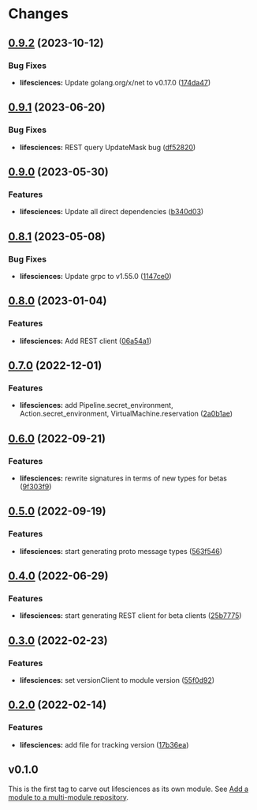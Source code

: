 # Changes

## [0.9.2](https://github.com/googleapis/google-cloud-go/compare/lifesciences/v0.9.1...lifesciences/v0.9.2) (2023-10-12)


### Bug Fixes

* **lifesciences:** Update golang.org/x/net to v0.17.0 ([174da47](https://github.com/googleapis/google-cloud-go/commit/174da47254fefb12921bbfc65b7829a453af6f5d))

## [0.9.1](https://github.com/googleapis/google-cloud-go/compare/lifesciences/v0.9.0...lifesciences/v0.9.1) (2023-06-20)


### Bug Fixes

* **lifesciences:** REST query UpdateMask bug ([df52820](https://github.com/googleapis/google-cloud-go/commit/df52820b0e7721954809a8aa8700b93c5662dc9b))

## [0.9.0](https://github.com/googleapis/google-cloud-go/compare/lifesciences/v0.8.1...lifesciences/v0.9.0) (2023-05-30)


### Features

* **lifesciences:** Update all direct dependencies ([b340d03](https://github.com/googleapis/google-cloud-go/commit/b340d030f2b52a4ce48846ce63984b28583abde6))

## [0.8.1](https://github.com/googleapis/google-cloud-go/compare/lifesciences/v0.8.0...lifesciences/v0.8.1) (2023-05-08)


### Bug Fixes

* **lifesciences:** Update grpc to v1.55.0 ([1147ce0](https://github.com/googleapis/google-cloud-go/commit/1147ce02a990276ca4f8ab7a1ab65c14da4450ef))

## [0.8.0](https://github.com/googleapis/google-cloud-go/compare/lifesciences/v0.7.0...lifesciences/v0.8.0) (2023-01-04)


### Features

* **lifesciences:** Add REST client ([06a54a1](https://github.com/googleapis/google-cloud-go/commit/06a54a16a5866cce966547c51e203b9e09a25bc0))

## [0.7.0](https://github.com/googleapis/google-cloud-go/compare/lifesciences/v0.6.0...lifesciences/v0.7.0) (2022-12-01)


### Features

* **lifesciences:** add Pipeline.secret_environment, Action.secret_environment, VirtualMachine.reservation ([2a0b1ae](https://github.com/googleapis/google-cloud-go/commit/2a0b1aeb1683222e6aa5c876cb945845c00cef79))

## [0.6.0](https://github.com/googleapis/google-cloud-go/compare/lifesciences/v0.5.0...lifesciences/v0.6.0) (2022-09-21)


### Features

* **lifesciences:** rewrite signatures in terms of new types for betas ([9f303f9](https://github.com/googleapis/google-cloud-go/commit/9f303f9efc2e919a9a6bd828f3cdb1fcb3b8b390))

## [0.5.0](https://github.com/googleapis/google-cloud-go/compare/lifesciences/v0.4.0...lifesciences/v0.5.0) (2022-09-19)


### Features

* **lifesciences:** start generating proto message types ([563f546](https://github.com/googleapis/google-cloud-go/commit/563f546262e68102644db64134d1071fc8caa383))

## [0.4.0](https://github.com/googleapis/google-cloud-go/compare/lifesciences/v0.3.0...lifesciences/v0.4.0) (2022-06-29)


### Features

* **lifesciences:** start generating REST client for beta clients ([25b7775](https://github.com/googleapis/google-cloud-go/commit/25b77757c1e6f372e03bf99ab7461264bba48d26))

## [0.3.0](https://github.com/googleapis/google-cloud-go/compare/lifesciences/v0.2.0...lifesciences/v0.3.0) (2022-02-23)


### Features

* **lifesciences:** set versionClient to module version ([55f0d92](https://github.com/googleapis/google-cloud-go/commit/55f0d92bf112f14b024b4ab0076c9875a17423c9))

## [0.2.0](https://github.com/googleapis/google-cloud-go/compare/lifesciences/v0.1.0...lifesciences/v0.2.0) (2022-02-14)


### Features

* **lifesciences:** add file for tracking version ([17b36ea](https://github.com/googleapis/google-cloud-go/commit/17b36ead42a96b1a01105122074e65164357519e))

## v0.1.0

This is the first tag to carve out lifesciences as its own module. See
[Add a module to a multi-module repository](https://github.com/golang/go/wiki/Modules#is-it-possible-to-add-a-module-to-a-multi-module-repository).

